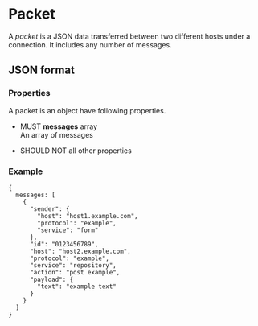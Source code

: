 # Packet

A *packet* is a JSON data transferred between two different hosts under a connection.
It includes any number of messages.


## JSON format

### Properties

A packet is an object have following properties.

- MUST **messages** array  
  An array of messages

- SHOULD NOT all other properties

### Example

```
{
  messages: [
    {
      "sender": {
        "host": "host1.example.com",
        "protocol": "example",
        "service": "form"
      },
      "id": "0123456789",
      "host": "host2.example.com",
      "protocol": "example",
      "service": "repository",
      "action": "post example",
      "payload": {
        "text": "example text"
      }
    }
  ]
}
```
